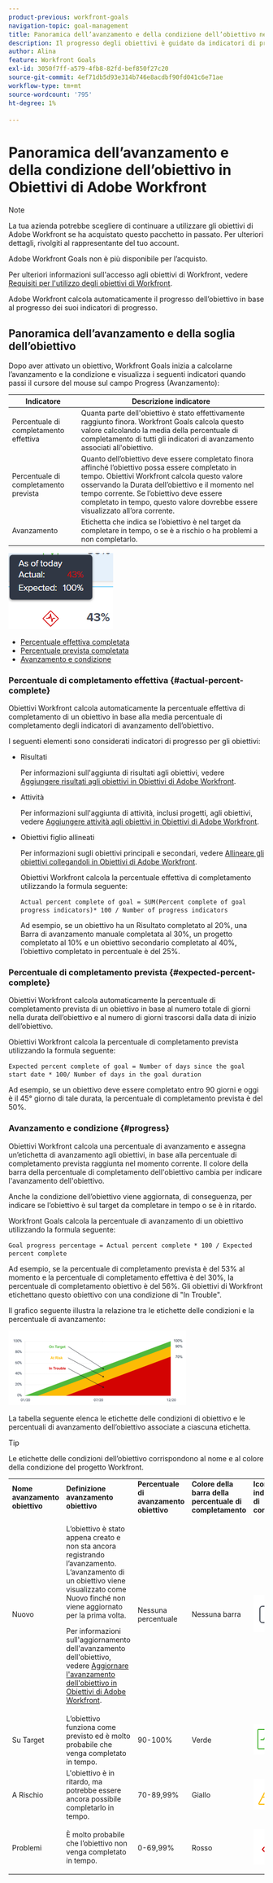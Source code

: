 ```yaml
---
product-previous: workfront-goals
navigation-topic: goal-management
title: Panoramica dell’avanzamento e della condizione dell’obiettivo negli obiettivi di Adobe Workfront
description: Il progresso degli obiettivi è guidato da indicatori di progresso come attività, risultati o obiettivi secondari. La condizione dell’obiettivo è determinata dall’avanzamento dell’obiettivo nel momento corrente.
author: Alina
feature: Workfront Goals
exl-id: 3050f7ff-a579-4fb8-82fd-bef850f27c20
source-git-commit: 4ef71db5d93e314b746e8acdbf90fd041c6e71ae
workflow-type: tm+mt
source-wordcount: '795'
ht-degree: 1%

---
```


# Panoramica dell’avanzamento e della condizione dell’obiettivo in Obiettivi di Adobe Workfront

<!--Audited for P&P only: 4/2025-->

>[!NOTE]
>
>La tua azienda potrebbe scegliere di continuare a utilizzare gli obiettivi di Adobe Workfront se ha acquistato questo pacchetto in passato. Per ulteriori dettagli, rivolgiti al rappresentante del tuo account.
>
>Adobe Workfront Goals non è più disponibile per l’acquisto.
>
>Per ulteriori informazioni sull&#39;accesso agli obiettivi di Workfront, vedere [Requisiti per l&#39;utilizzo degli obiettivi di Workfront](../../workfront-goals/goal-management/access-needed-for-wf-goals.md).

<!--Old:
>[!IMPORTANT]
>
>Your organization must have the following to use the functionality described in this article:
>
>
>* For the new plan and license structure:
>
>   * An Ultimate plan 
>    
>* For the current plan and license structure: 
>
>   * A Pro or higher 
>   * An Adobe Workfront Goals license in addition to a Workfront license.
>
> Contact your Workfront account manager to learn about a Workfront Goals license.-->


Adobe Workfront calcola automaticamente il progresso dell’obiettivo in base al progresso dei suoi indicatori di progresso.

## Panoramica dell’avanzamento e della soglia dell’obiettivo

Dopo aver attivato un obiettivo, Workfront Goals inizia a calcolarne l’avanzamento e la condizione e visualizza i seguenti indicatori quando passi il cursore del mouse sul campo Progress (Avanzamento):

| Indicatore | Descrizione indicatore |
|---|---|
| Percentuale di completamento effettiva | Quanta parte dell&#39;obiettivo è stato effettivamente raggiunto finora. Workfront Goals calcola questo valore calcolando la media della percentuale di completamento di tutti gli indicatori di avanzamento associati all&#39;obiettivo. |
| Percentuale di completamento prevista | Quanto dell’obiettivo deve essere completato finora affinché l’obiettivo possa essere completato in tempo. Obiettivi Workfront calcola questo valore osservando la Durata dell’obiettivo e il momento nel tempo corrente. Se l’obiettivo deve essere completato in tempo, questo valore dovrebbe essere visualizzato all’ora corrente. |
| Avanzamento | Etichetta che indica se l’obiettivo è nel target da completare in tempo, o se è a rischio o ha problemi a non completarlo. |

![Problemi](assets/in-trouble-goal-progress-expanded.png)

<!--drafted for the redesign: replace the screen shot above with the redesigned one which is white, not black-->

* [Percentuale effettiva completata](#actual-percent-complete)
* [Percentuale prevista completata](#expected-percent-complete)
* [Avanzamento e condizione](#progress)

### Percentuale di completamento effettiva {#actual-percent-complete}

Obiettivi Workfront calcola automaticamente la percentuale effettiva di completamento di un obiettivo in base alla media percentuale di completamento degli indicatori di avanzamento dell’obiettivo.

I seguenti elementi sono considerati indicatori di progresso per gli obiettivi:

* Risultati

  Per informazioni sull&#39;aggiunta di risultati agli obiettivi, vedere [Aggiungere risultati agli obiettivi in Obiettivi di Adobe Workfront](../../workfront-goals/results-and-activities/add-results-to-goals.md).

* Attività

  Per informazioni sull&#39;aggiunta di attività, inclusi progetti, agli obiettivi, vedere [Aggiungere attività agli obiettivi in Obiettivi di Adobe Workfront](../../workfront-goals/results-and-activities/add-activities-to-goals.md).

* Obiettivi figlio allineati

  Per informazioni sugli obiettivi principali e secondari, vedere [Allineare gli obiettivi collegandoli in Obiettivi di Adobe Workfront](../../workfront-goals/goal-alignment/align-goals-by-connecting-them.md).

  Obiettivi Workfront calcola la percentuale effettiva di completamento utilizzando la formula seguente:

  ```
  Actual percent complete of goal = SUM(Percent complete of goal progress indicators)* 100 / Number of progress indicators
  ```

  Ad esempio, se un obiettivo ha un Risultato completato al 20%, una Barra di avanzamento manuale completata al 30%, un progetto completato al 10% e un obiettivo secondario completato al 40%, l’obiettivo completato in percentuale è del 25%.

### Percentuale di completamento prevista {#expected-percent-complete}

Obiettivi Workfront calcola automaticamente la percentuale di completamento prevista di un obiettivo in base al numero totale di giorni nella durata dell’obiettivo e al numero di giorni trascorsi dalla data di inizio dell’obiettivo.

Obiettivi Workfront calcola la percentuale di completamento prevista utilizzando la formula seguente:

```
Expected percent complete of goal = Number of days since the goal start date * 100/ Number of days in the goal duration
```

Ad esempio, se un obiettivo deve essere completato entro 90 giorni e oggi è il 45° giorno di tale durata, la percentuale di completamento prevista è del 50%.

### Avanzamento e condizione {#progress}

Obiettivi Workfront calcola una percentuale di avanzamento e assegna un’etichetta di avanzamento agli obiettivi, in base alla percentuale di completamento prevista raggiunta nel momento corrente. Il colore della barra della percentuale di completamento dell&#39;obiettivo cambia per indicare l&#39;avanzamento dell&#39;obiettivo.

Anche la condizione dell’obiettivo viene aggiornata, di conseguenza, per indicare se l’obiettivo è sul target da completare in tempo o se è in ritardo.

Workfront Goals calcola la percentuale di avanzamento di un obiettivo utilizzando la formula seguente:

```
Goal progress percentage = Actual percent complete * 100 / Expected percent complete
```

Ad esempio, se la percentuale di completamento prevista è del 53% al momento e la percentuale di completamento effettiva è del 30%, la percentuale di completamento obiettivo è del 56%. Gli obiettivi di Workfront etichettano questo obiettivo con una condizione di &quot;In Trouble&quot;.

Il grafico seguente illustra la relazione tra le etichette delle condizioni e la percentuale di avanzamento:

![Etichette di stato avanzamento con grafico](assets/progress-status-labels-charted-after-match-with-project-condition-350x147.png)

La tabella seguente elenca le etichette delle condizioni di obiettivo e le percentuali di avanzamento dell’obiettivo associate a ciascuna etichetta.

>[!TIP]
>
>Le etichette delle condizioni dell’obiettivo corrispondono al nome e al colore della condizione del progetto Workfront.

<table style="table-layout:auto"> 
 <col> 
 <col> 
 <col> 
 <col> 
 <tbody> 
  <tr> 
   <td><b>Nome avanzamento obiettivo</b></td> 
   <td><b>Definizione avanzamento obiettivo</b></td> 
   <td><b>Percentuale di avanzamento obiettivo</b></td> 
   <td><b>Colore della barra della percentuale di completamento</b></td> 
   <td><b>Icona indicatore di condizione</b></td> 
  </tr> 
  <tr> 
   <td>Nuovo</td> 
   <td> <p>L’obiettivo è stato appena creato e non sta ancora registrando l’avanzamento. L’avanzamento di un obiettivo viene visualizzato come Nuovo finché non viene aggiornato per la prima volta. </p> <p>Per informazioni sull'aggiornamento dell'avanzamento dell'obiettivo, vedere <a href="../../workfront-goals/goal-review-and-workfront-goals-sections/check-in-goals.md" class="MCXref xref">Aggiornare l'avanzamento dell'obiettivo in Obiettivi di Adobe Workfront</a>.</p> </td> 
   <td>Nessuna percentuale</td> 
   <td>Nessuna barra</td> 
   <td><img src="assets/new-goal-icon-condition.png" alt="new_goal_icon_condition.png"></td>
  </tr> 
  <tr> 
   <td> <p><span>Su Target</span> </p> </td> 
   <td>L’obiettivo funziona come previsto ed è molto probabile che venga completato in tempo. </td> 
   <td>90-100%</td> 
   <td>Verde</td> 
    <td><img src="assets/on-target-icon-condition.png" alt="on_target_icon_condition.png"></td>
  </tr> 
  <tr> 
   <td> <p><span>A Rischio</span> </p> </td> 
   <td>L'obiettivo è in ritardo, ma potrebbe essere ancora possibile completarlo in tempo. </td> 
   <td>70-89,99%</td> 
   <td>Giallo</td>
   <td><img src="assets/at-risk-icon-condition.png" alt="at_risk_icon_condition.png"></td> 
  </tr> 
  <tr> 
   <td> <p><span>Problemi</span> </p> </td> 
   <td> <p>È molto probabile che l’obiettivo non venga completato in tempo. </p> </td> 
   <td>0-69,99%</td> 
   <td>Rosso</td> 
   <td><img src="assets/in-trouble-icon-condition.png" alt="in_trouble_icon_condition.png"></td> 
  </tr> 
 </tbody> 
</table>

